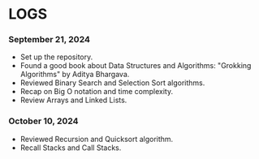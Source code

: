 # LOGS 

### September 21, 2024
- Set up the repository.
- Found a good book about Data Structures and Algorithms: "Grokking Algorithms" by Aditya Bhargava.
- Reviewed Binary Search and Selection Sort algorithms.
- Recap on Big O notation and time complexity.
- Review Arrays and Linked Lists.


### October 10, 2024
- Reviewed Recursion and Quicksort algorithm.
- Recall Stacks and Call Stacks.

